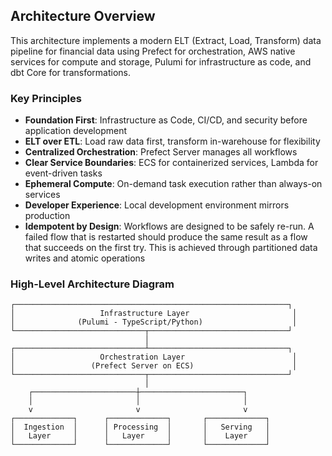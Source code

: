 ## Architecture Overview

This architecture implements a modern ELT (Extract, Load, Transform) data pipeline for financial data using Prefect for orchestration, AWS native services for compute and storage, Pulumi for infrastructure as code, and dbt Core for transformations.

### Key Principles

- **Foundation First**: Infrastructure as Code, CI/CD, and security before application development
- **ELT over ETL**: Load raw data first, transform in-warehouse for flexibility
- **Centralized Orchestration**: Prefect Server manages all workflows
- **Clear Service Boundaries**: ECS for containerized services, Lambda for event-driven tasks
- **Ephemeral Compute**: On-demand task execution rather than always-on services
- **Developer Experience**: Local development environment mirrors production
- **Idempotent by Design**: Workflows are designed to be safely re-run. A failed flow that is restarted should produce the same result as a flow that succeeds on the first try. This is achieved through partitioned data writes and atomic operations

### High-Level Architecture Diagram

```
┌─────────────────────────────────────────────────────────────┐
│                   Infrastructure Layer                       │
│              (Pulumi - TypeScript/Python)                    │
└─────────────────────────────┬───────────────────────────────┘
                              │
┌─────────────────────────────┴───────────────────────────────┐
│                   Orchestration Layer                        │
│                 (Prefect Server on ECS)                      │
└─────────────────────────────┬───────────────────────────────┘
                              │
    ┌───────────────────────┼───────────────────────┐
    │                       │                       │
    v                       v                       v
┌─────────────┐      ┌─────────────┐       ┌─────────────┐
│  Ingestion  │      │ Processing  │       │   Serving   │
│   Layer     │      │   Layer     │       │    Layer    │
└─────────────┘      └─────────────┘       └─────────────┘
```
